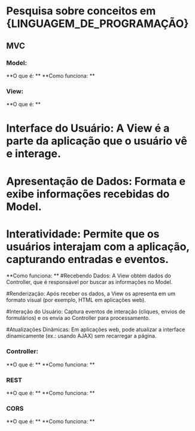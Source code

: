 # Pesquisa sobre conceitos em {LINGUAGEM_DE_PROGRAMAÇÃO}

## MVC 

### Model:
**O que é: **
**Como funciona: **

### View: 
**O que é: **
 # Interface do Usuário: A View é a parte da aplicação que o usuário vê e interage.
 # Apresentação de Dados: Formata e exibe informações recebidas do Model.
 # Interatividade: Permite que os usuários interajam com a aplicação, capturando entradas e eventos.

**Como funciona: **
 #Recebendo Dados:
A View obtém dados do Controller, que é responsável por buscar as informações no Model.

 #Renderização:
Após receber os dados, a View os apresenta em um formato visual (por exemplo, HTML em aplicações web).

 #Interação do Usuário:
Captura eventos de interação (cliques, envios de formulários) e os envia ao Controller para processamento.

 #Atualizações Dinâmicas:
Em aplicações web, pode atualizar a interface dinamicamente (ex.: usando AJAX) sem recarregar a página.

### Controller:
**O que é: **
**Como funciona: **

### REST
**O que é: **
**Como funciona: **

### CORS
**O que é: **
**Como funciona: **

## 
